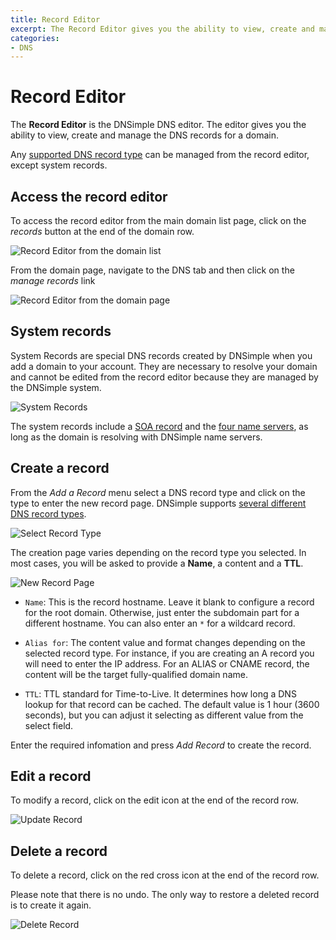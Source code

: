 ```yaml
---
title: Record Editor
excerpt: The Record Editor gives you the ability to view, create and manage the DNS records for a domain. Hosted DNS has never been this easy.
categories:
- DNS
---
```


# Record Editor

The **Record Editor** is the DNSimple DNS editor. The editor gives you the ability to view, create and manage the DNS records for a domain.

Any [supported DNS record type](/articles/supported-dns-records) can be managed from the record editor, except system records.

## Access the record editor

To access the record editor from the main domain list page, click on the *records* button at the end of the domain row.

![Record Editor from the domain list](http://cl.ly/image/2m143A0W3E1E/rec-editor-domain-list.png)

From the domain page, navigate to the DNS tab and then click on the *manage records* link

![Record Editor from the domain page](http://cl.ly/image/0F3f0f0F3q0G/rec-editor-dns-page.png)

## System records

System Records are special DNS records created by DNSimple when you add a domain to your account. They are necessary to resolve your domain and cannot be edited from the record editor because they are managed by the DNSimple system.

![System Records](http://cl.ly/image/3u0f1T1m0908/rec-editor-page.png)

The system records include a [SOA record](/articles/soa-record) and the [four name servers](/articles/ns-record), as long as the domain is resolving with DNSimple name servers.

## Create a record

From the *Add a Record* menu select a DNS record type and click on the type to enter the new record page. DNSimple supports [several different DNS record types](/articles/supported-dns-records).

![Select Record Type](http://cl.ly/image/202M2x3m3M1e/rec-editor-new-record.png)

The creation page varies depending on the record type you selected. In most cases, you will be asked to provide a **Name**, a content and a **TTL**.

![New Record Page](http://cl.ly/image/0E3r3I171i3E/rec-editor-add-new-cname.png)

- `Name`: This is the record hostname. Leave it blank to configure a record for the root domain. Otherwise, just enter the subdomain part for a different hostname. You can also enter an `*` for a wildcard record.

- `Alias for`: The content value and format changes depending on the selected record type. For instance, if you are creating an A record you will need to enter the IP address. For an ALIAS or CNAME record, the content will be the target fully-qualified domain name.

- `TTL`: TTL standard for Time-to-Live. It determines how long a DNS lookup for that record can be cached. The default value is 1 hour (3600 seconds), but you can adjust it selecting as different value from the select field.

Enter the required infomation and press *Add Record* to create the record.

## Edit a record

To modify a record, click on the edit icon at the end of the record row.

![Update Record](http://cl.ly/image/2o2R000H2B0Q/rec-editor-edit.png)

## Delete a record

To delete a record, click on the red cross icon at the end of the record row.

<warning>
Please note that there is no undo. The only way to restore a deleted record is to create it again.
</warning>

![Delete Record](http://cl.ly/image/2r1s141e363o/rec-editor-delete.png)
